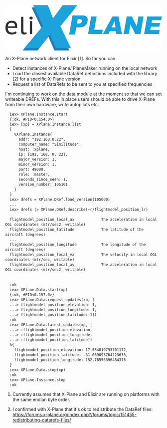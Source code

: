 ![eliXPLANE logo](elixplane.png)

An X-Plane network client for Elixir [1]. So far you can

- Detect instances of X-Plane/ PlaneMaker running on the local network
- Load the closest available DataRef definitions included with the library [2] 
  for a specific X-Plane version.
- Request a list of DataRefs to be sent to you at specified frequencies

I'm continuing to work on the data module at the moment so that we can set writeable DREFs.
With this in place users should be able to drive X-Plane from their own hardware, write
autopilots etc.

```$elixir
  iex> XPlane.Instance.start
  {:ok, #PID<0.154.0>} 
  iex> [xp] = XPlane.Instance.list
  [
    %XPlane.Instance{
      addr: "192.168.0.22",
      computer_name: "Similitude",
      host: :xplane,
      ip: {192, 168, 0, 22},
      major_version: 1,
      minor_version: 1,
      port: 49000,
      role: :master,
      seconds_since_seen: 1,
      version_number: 105101
    }
  ]
  iex> drefs = XPlane.DRef.load_version(105000)
  ...
  iex> drefs |> XPlane.DRef.describe(~r/flightmodel_position_l/)
  
  flightmodel_position_local_ax            The acceleration in local OGL coordinates (mtr/sec2, writable)
  flightmodel_position_latitude            The latitude of the aircraft (degrees)
  ... 
  flightmodel_position_longitude           The longitude of the aircraft (degrees)
  flightmodel_position_local_vx            The velocity in local OGL coordinates (mtr/sec, writable)
  flightmodel_position_local_ay            The acceleration in local OGL coordinates (mtr/sec2, writable)


  :ok
  iex> XPlane.Data.start(xp)
  {:ok, #PID<0.157.0>} 
  iex> XPlane.Data.request_updates(xp, [
  ...> flightmodel_position_elevation: 1,
  ...> flightmodel_position_longitude: 1,
  ...> flightmodel_position_latitude: 1])
  :ok
  iex> XPlane.Data.latest_updates(xp, [
  ...> :flightmodel_position_elevation,
  ...> :flightmodel_position_longitude,
  ...> :flightmodel_position_latitude])
  %{
    flightmodel_position_elevation: 17.584819793701172,
    flightmodel_position_latitude: -31.069093704223633,
    flightmodel_position_longitude: 152.76556396484375
  }
  iex> XPlane.Data.stop(xp)
  :ok
  iex> XPlane.Instance.stop
  :ok
```
1. Currently assumes that X-Plane and Elixir are running on platforms with the same
endian byte order.

2. I confirmed with X-Plane that it's ok to redistribute the DataRef files:
https://forums.x-plane.org/index.php?/forums/topic/151455-redistributing-datarefs-files/